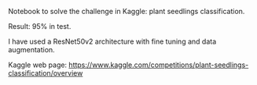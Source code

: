 Notebook to solve the challenge in Kaggle: plant seedlings classification.

Result: 95% in test.

I have used a ResNet50v2 architecture with fine tuning and data augmentation.

Kaggle web page: https://www.kaggle.com/competitions/plant-seedlings-classification/overview